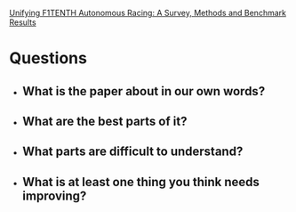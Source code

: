 [Unifying F1TENTH Autonomous Racing: A Survey, Methods and Benchmark Results](obsidian://open?vault=Masters%20Notes&file=Papers%2FUnifyingF1TenthRacing.pdf)
# Questions
- What is the paper about in our own words?
	- 
- What are the best parts of it?
	- 
- What parts are difficult to understand?
	- 
- What is at least one thing you think needs improving?
	- 